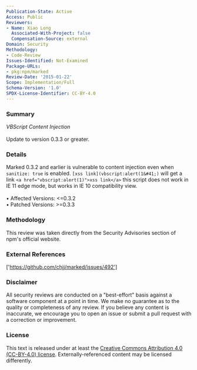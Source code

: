 ```yaml
---
Publication-State: Active
Access: Public
Reviewers:
- Name: Xiao Long
  Associated-With-Project: false
  Compensation-Source: external
Domain: Security
Methodology:
- Code-Review
Issues-Identified: Not-Examined
Package-URLs:
- pkg:npm/marked
Review-Date: '2015-01-22'
Scope: Implementation/Full
Schema-Version: '1.0'
SPDX-License-Identifier: CC-BY-4.0
---
```

### Summary
*VBScript Content Injection*<br><br>Update to version 0.3.3 or greater.
### Details
Marked 0.3.2 and earlier is vulnerable to content injection even when `sanitize: true` is enabled.  `[xss link](vbscript:alert(1&#41;)`  will get a link  `<a href="vbscript:alert(1)">xss link</a>`  this script does not work in IE 11 edge mode, but works in IE 10 compatibility view.
<br><br>• Affected Versions: <=0.3.2
<br>• Patched Versions: >=0.3.3
### Methodology
This review was taken directly from the Security Advisories section of npm's official website.
### External References
['https://github.com/chjj/marked/issues/492']
### Disclaimer
All security reviews are conducted on a "best-effort" basis against a software component at a point in time. We make no guarantee as to the quality or completeness of any review. If you believe any content is inaccurate, we encourage you to open an issue or submit a pull request with a correction or improvement.
### License
This text is released under at least the [Creative Commons Attribution 4.0 (CC-BY-4.0) license](https://creativecommons.org/licenses/by/4.0/legalcode.txt). Externally-referenced content may be licensed differently.

